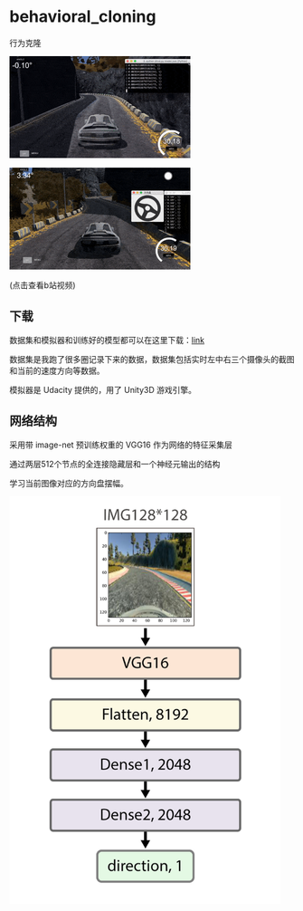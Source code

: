 # behavioral_cloning

行为克隆

[![](https://raw.githubusercontent.com/ypwhs/resources/master/behavioral_cloning.gif)](http://www.bilibili.com/video/av7872806/)

[![](https://raw.githubusercontent.com/ypwhs/resources/master/behavioral_cloning_3.gif)](http://www.bilibili.com/video/av7880273/)

(点击查看b站视频)

## 下载

数据集和模拟器和训练好的模型都可以在这里下载：[link](https://pan.baidu.com/s/1hrIZg5A)

数据集是我跑了很多圈记录下来的数据，数据集包括实时左中右三个摄像头的截图和当前的速度方向等数据。

模拟器是 Udacity 提供的，用了 Unity3D 游戏引擎。

## 网络结构

采用带 image-net 预训练权重的 VGG16 作为网络的特征采集层

通过两层512个节点的全连接隐藏层和一个神经元输出的结构

学习当前图像对应的方向盘摆幅。

<img width=480px src=https://raw.githubusercontent.com/ypwhs/resources/master/behavioral_cloning.png>

